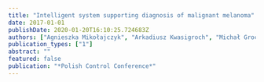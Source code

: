 ```yaml
---
title: "Intelligent system supporting diagnosis of malignant melanoma"
date: 2017-01-01
publishDate: 2020-01-20T16:10:25.724683Z
authors: ["Agnieszka Mikołajczyk", "Arkadiusz Kwasigroch", "Michał Grochowski"]
publication_types: ["1"]
abstract: ""
featured: false
publication: "*Polish Control Conference*"
---
```


